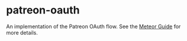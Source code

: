 # patreon-oauth

An implementation of the Patreon OAuth flow. See the [Meteor Guide](https://guide.meteor.com/accounts.html) for more details.
